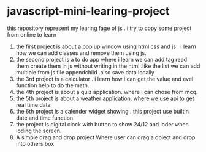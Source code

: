 # javascript-mini-learing-project
this repository represent my learing fage of js . i try to copy some project from online to learn
1. the first project is about a pop up window using html css and js . i learn how we can add classes and remove them using js.
2. the second project is a to do app where i learn we can add tag read them create them in js without writing in the html .like the list we can add multiple from js file appendchild .also save data locally
3. the 3rd project is a calculator . i learn how i can get the value and evel function help to do the math.
4. the 4th project is about a quiz application. where i can chose from mcq.
5. the 5th project is about a weather application. where we use api to get real time data
6. the 6th project is a calender widget showing . this project  use builtin date and time function
7. the project is digital clock with button to show 24/12 and loder when loding the screen.
8. A simple drag and drop project Where user can drag a object and drop into others box 